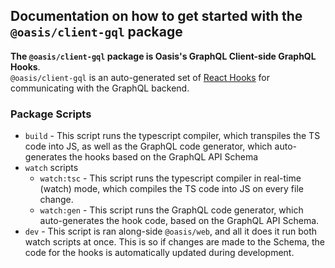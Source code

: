 ## Documentation on how to get started with the `@oasis/client-gql` package

**The `@oasis/client-gql` package is Oasis's GraphQL Client-side GraphQL Hooks**.<br>
`@oasis/client-gql` is an auto-generated set of [React Hooks](https://reactjs.org/docs/hooks-intro.html) for communicating with the GraphQL backend.

### Package Scripts

- `build` - This script runs the typescript compiler, which transpiles the TS code into JS, as well as the GraphQL code generator, which auto-generates the hooks based on the GraphQL API Schema
- `watch` scripts
  - `watch:tsc` - This script runs the typescript compiler in real-time (watch) mode, which compiles the TS code into JS on every file change.
  - `watch:gen` - This script runs the GraphQL code generator, which auto-generates the hook code, based on the GraphQL API Schema.
- `dev` - This script is ran along-side `@oasis/web`, and all it does it run both watch scripts at once. This is so if changes are made to the Schema, the code for the hooks is automatically updated during development.
